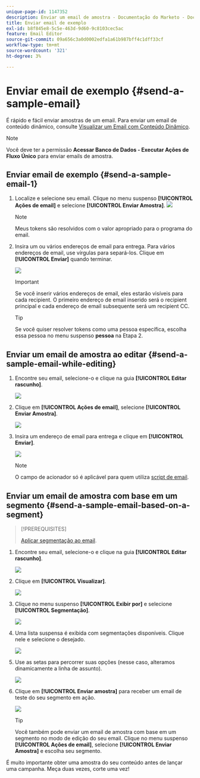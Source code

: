 ```yaml
---
unique-page-id: 1147352
description: Enviar um email de amostra - Documentação do Marketo - Documentação do produto
title: Enviar email de exemplo
exl-id: b8f845e8-5c5e-463d-9d60-9c8103cec5ac
feature: Email Editor
source-git-commit: 09a656c3a0d0002edfa1a61b987bff4c1dff33cf
workflow-type: tm+mt
source-wordcount: '321'
ht-degree: 3%

---
```


# Enviar email de exemplo {#send-a-sample-email}

É rápido e fácil enviar amostras de um email. Para enviar um email de conteúdo dinâmico, consulte [Visualizar um Email com Conteúdo Dinâmico](/help/marketo/product-docs/email-marketing/general/functions-in-the-editor/preview-an-email-with-dynamic-content.md).

>[!NOTE]
>
>Você deve ter a permissão **Acessar Banco de Dados - Executar Ações de Fluxo Único** para enviar emails de amostra.

## Enviar email de exemplo {#send-a-sample-email-1}

1. Localize e selecione seu email. Clique no menu suspenso **[!UICONTROL Ações de email]** e selecione **[!UICONTROL Enviar Amostra]**.
   ![](assets/one-281-29.jpg)

   >[!NOTE]
   >
   >Meus tokens são resolvidos com o valor apropriado para o programa do email.

1. Insira um ou vários endereços de email para entrega. Para vários endereços de email, use vírgulas para separá-los. Clique em **[!UICONTROL Enviar]** quando terminar.

   ![](assets/two.png)

   >[!IMPORTANT]
   >
   >Se você inserir vários endereços de email, eles estarão visíveis para cada recipient. O primeiro endereço de email inserido será o recipient principal e cada endereço de email subsequente será um recipient CC.

   >[!TIP]
   >
   >Se você quiser resolver tokens como uma pessoa específica, escolha essa pessoa no menu suspenso **pessoa** na Etapa 2.

## Enviar um email de amostra ao editar {#send-a-sample-email-while-editing}

1. Encontre seu email, selecione-o e clique na guia **[!UICONTROL Editar rascunho]**.

   ![](assets/three-281-29.jpg)

1. Clique em **[!UICONTROL Ações de email]**, selecione **[!UICONTROL Enviar Amostra]**.

   ![](assets/four.png)

1. Insira um endereço de email para entrega e clique em **[!UICONTROL Enviar]**.

   ![](assets/two.png)

   >[!NOTE]
   >
   >O campo de acionador só é aplicável para quem utiliza [script de email](https://experienceleague.adobe.com/pt-br/docs/marketo-developer/marketo/email-scripting).

## Enviar um email de amostra com base em um segmento {#send-a-sample-email-based-on-a-segment}

>[!PREREQUISITES]
>
>[Aplicar segmentação ao email](/help/marketo/product-docs/email-marketing/general/functions-in-the-editor/using-dynamic-content-in-an-email.md).

1. Encontre seu email, selecione-o e clique na guia **[!UICONTROL Editar rascunho]**.

   ![](assets/three-281-29.jpg)

1. Clique em **[!UICONTROL Visualizar]**.

   ![](assets/1.png)

1. Clique no menu suspenso **[!UICONTROL Exibir por]** e selecione **[!UICONTROL Segmentação]**.

   ![](assets/2.png)

1. Uma lista suspensa é exibida com segmentações disponíveis. Clique nele e selecione o desejado.

   ![](assets/3.png)

1. Use as setas para percorrer suas opções (nesse caso, alteramos dinamicamente a linha de assunto).

   ![](assets/4.png)

1. Clique em **[!UICONTROL Enviar amostra]** para receber um email de teste do seu segmento em ação.

   ![](assets/5.png)

   >[!TIP]
   >
   >Você também pode enviar um email de amostra com base em um segmento no modo de edição do seu email. Clique no menu suspenso **[!UICONTROL Ações de email]**, selecione **[!UICONTROL Enviar Amostra]** e escolha seu segmento.

É muito importante obter uma amostra do seu conteúdo antes de lançar uma campanha. Meça duas vezes, corte uma vez!
